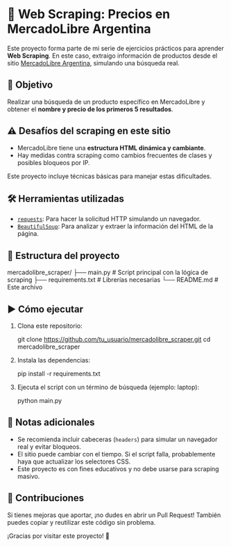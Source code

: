 # 🛒 Web Scraping: Precios en MercadoLibre Argentina

Este proyecto forma parte de mi serie de ejercicios prácticos para aprender **Web Scraping**. En este caso, extraigo información de productos desde el sitio [MercadoLibre Argentina](https://www.mercadolibre.com.ar/), simulando una búsqueda real.

## 📌 Objetivo

Realizar una búsqueda de un producto específico en MercadoLibre y obtener el **nombre y precio de los primeros 5 resultados**.

## ⚠️ Desafíos del scraping en este sitio

- MercadoLibre tiene una **estructura HTML dinámica y cambiante**.
- Hay medidas contra scraping como cambios frecuentes de clases y posibles bloqueos por IP.

Este proyecto incluye técnicas básicas para manejar estas dificultades.

## 🛠️ Herramientas utilizadas

- [`requests`](https://docs.python-requests.org/en/latest/): Para hacer la solicitud HTTP simulando un navegador.
- [`BeautifulSoup`](https://www.crummy.com/software/BeautifulSoup/): Para analizar y extraer la información del HTML de la página.

## 📂 Estructura del proyecto


mercadolibre\_scraper/
├── main.py              # Script principal con la lógica de scraping
├── requirements.txt     # Librerías necesarias
└── README.md            # Este archivo


## ▶️ Cómo ejecutar

1. Clona este repositorio:

   git clone https://github.com/tu_usuario/mercadolibre_scraper.git
   cd mercadolibre_scraper


2. Instala las dependencias:

   pip install -r requirements.txt


3. Ejecuta el script con un término de búsqueda (ejemplo: laptop):

   python main.py
   

## 📝 Notas adicionales

* Se recomienda incluir cabeceras (`headers`) para simular un navegador real y evitar bloqueos.
* El sitio puede cambiar con el tiempo. Si el script falla, probablemente haya que actualizar los selectores CSS.
* Este proyecto es con fines educativos y no debe usarse para scraping masivo.

## 🤝 Contribuciones

Si tienes mejoras que aportar, ¡no dudes en abrir un Pull Request!
También puedes copiar y reutilizar este código sin problema.


¡Gracias por visitar este proyecto! 🚀
